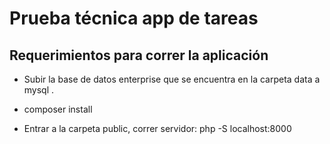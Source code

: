 # Prueba técnica app de tareas

## Requerimientos para correr la aplicación

- Subir la base de datos enterprise que se encuentra en la carpeta data a mysql .

- composer install

- Entrar a la carpeta public, correr servidor: php -S localhost:8000

